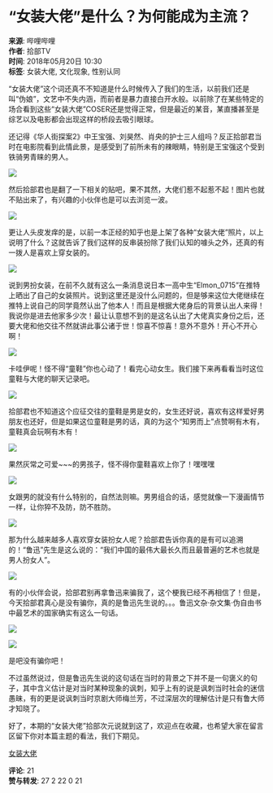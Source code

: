 # “女装大佬”是什么？为何能成为主流？

**来源**: 哔哩哔哩  
**作者**: 拾部TV  
**时间**: 2018年05月20日 10:30  
**标签**: 女装大佬, 文化现象, 性别认同

“女装大佬”这个词还真不不知道是什么时候传入了我们的生活，以前我们还是叫“伪娘”，文艺中不失内涵，而前者是暴力直接白开水般。以前除了在某些特定的场合看到这些“女装大佬”COSER还是觉得正常，但是最近的某音，某直播甚至是综艺以及电影都会出现这样的桥段去吸引眼球。

还记得《华人街探案2》中王宝强、刘昊然、肖央的护士三人组吗？反正拾部君当时在电影院看到此情此景，是感受到了前所未有的辣眼睛，特别是王宝强这个受到铁骑男青睐的男人。

![](//i0.hdslb.com/bfs/article/a161448ec77b8d0cd5e199805e59e9c18cfec190.jpg@1192w.webp)

然后拾部君也是翻了一下相关的贴吧，果不其然，大佬们惹不起惹不起！图片也就不贴出来了，有兴趣的小伙伴也是可以去浏览一波。

![](//i0.hdslb.com/bfs/article/79779a2aa05f9bf8b4ecee87244c085f38943241.jpg@1192w.webp)

更让人头皮发痒的是，以前一本正经的知乎也是上架了各种“女装大佬”照片，以上说明了什么？这就告诉了我们这样的反串装扮除了我们认知的噱头之外，还真的有一拨人是喜欢上穿女装的。

![](//i0.hdslb.com/bfs/article/8011d937b39256789e74bb0035e39b945a82ddc8.jpg@1192w.webp)

说到男扮女装，在前不久就有这么一条消息说日本一高中生“Elmon_0715”在推特上晒出了自己的女装照片。说到这里还是没什么问题的，但是够来这位大佬继续在推特上说自己的同学竟然认出了他本人！而且是根据大佬身后的背景认出人来得！我说你是进去他家多少次！最让认意想不到的是这名认出了大佬真实身份之后，还要大佬和他交往不然就讲此事公诸于世！惊喜不惊喜！意外不意外！开心不开心啊！

![](//i0.hdslb.com/bfs/article/e61675d72c6d181f8b93b1a658d14ddb51f8ec0e.jpg@1192w.webp)

卡哇伊呢！怪不得“童鞋”你也心动了！看完心动女生。我们接下来再看看当时这位童鞋与大佬的聊天记录吧。

![](//i0.hdslb.com/bfs/article/7577acbde5bd4c9f5d64842a7bc6e1ff4d3aa72d.jpg@640w_1638h.webp)

拾部君也不知道这个应征交往的童鞋是男是女的，女生还好说，喜欢有这样爱好男朋友也还好，但是如果这位童鞋是男的话，真的为这个“知男而上”点赞啊有木有，童鞋真会玩啊有木有！

![](//i0.hdslb.com/bfs/article/fa8b9a670a630035a39bec2b837d2cd53328d766.jpg@910w_832h.webp)

果然灰常之可爱~~~的男孩子，怪不得你童鞋喜欢上你了！嘿嘿嘿

![](//i0.hdslb.com/bfs/article/82cac37ff15246e0269909fdeeb87af5f68799c4.jpg@570w_818h.webp)

女跟男的就没有什么特别的，自然法则嘛。男男组合的话，感觉就像一下漫画情节一样，让你猝不及防，防不胜防。

![](//i0.hdslb.com/bfs/article/d7f4d7a0197e5bb995c6cfdc5a4107747d920bcb.jpg@1128w_1518h.webp)

那为什么越来越多人喜欢穿女装扮女人呢？拾部君告诉你真的是有可以追溯的！“鲁迅”先生是这么说的：“我们中国的最伟大最长久而且最普遍的艺术也就是男人扮女人”。

![](//i0.hdslb.com/bfs/article/10c58dd18201a0f300e54965bdda8830b087e6e7.jpg@572w_774h.webp)

有的小伙伴会说，拾部君别再拿鲁迅来骗我了，这个梗我已经不再相信了！但是，今天拾部君真心是没有骗你，真的是鲁迅先生说的。。。鲁迅文杂·杂文集·伪自由书中最艺术的国家确实有这么一句话。

![](//i0.hdslb.com/bfs/article/28dbbda19b1f18fdf8ff2d8dbec01775772f4c62.jpg@1092w_504h.webp)

![](//i0.hdslb.com/bfs/article/3b12d0b9795f0ac8e3e467287785ff7a6036645f.jpg@736w_644h.webp)

是吧没有骗你吧！

不过虽然说过，但是鲁迅先生说的这句话在当时的背景之下并不是一句褒义的句子，其中含义估计是对当时某种现象的讽刺，知乎上有的说是讽刺当时社会的迷信愚昧，有的更是说讽刺当时京剧大师梅兰芳，不过深层次的理解估计是只有鲁大师才知晓了。

好了，本期的“女装大佬”拾部次元说就到这了，欢迎点在收藏，也希望大家在留言区留下你对本篇主题的看法，我们下期见。

[女装大佬](//search.bilibili.com/all?keyword=%E5%A5%B3%E8%A3%85%E5%A4%A7%E4%BD%AC)  

**评论**: 21  
**赞与转发**: 27 2 22 0 21  